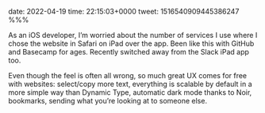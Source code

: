 date: 2022-04-19
time: 22:15:03+0000
tweet: 1516540909445386247
%%%

As an iOS developer, I’m worried about the number of services I use where I chose the website in Safari on iPad over the app. Been like this with GitHub and Basecamp for ages. Recently switched away from the Slack iPad app too.

Even though the feel is often all wrong, so much great UX comes for free with websites: select/copy more text, everything is scalable by default in a more simple way than Dynamic Type, automatic dark mode thanks to Noir, bookmarks, sending what you’re looking at to someone else.
